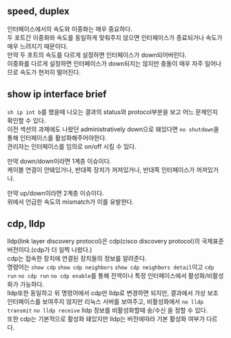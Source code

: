 ## speed, duplex
인터페이스에서의 속도와 이중화는 매우 중요하다.  
두 포트간 이중화와 속도를 동일하게 맞춰주지 않으면 인터페이스가 종료되거나 속도가 매우 느려지기 때문이다.  
만약 두 포트의 속도를 다르게 설정하면 인터페이스가 down되어버린다.  
이중화를 다르게 설정하면 인터페이스가 down되지는 않지만 충돌이 매우 자주 일어나므로 속도가 현저히 떨어진다.  


## show ip interface brief
`sh ip int b`를 했을때 나오는 결과의 status와 protocol부분을 보고 어느 문제인지 확인할 수 있다.  
이전 섹션의 과제에도 나왔던 administratively down으로 돼있다면 `no shutdown`을 통해 인터페이스를 활성화해주어야한다.  
관리자는 인터페이스를 임의로 on/off 시킬 수 있다.  

만약 down/down이라면 1계층 이슈이다.  
케이블 연결이 안돼있거나, 반대쪽 장치가 꺼져있거나, 반대쪽 인터페이스가 꺼져있거나.  

만약 up/down이라면 2계층 이슈이다.  
위에서 언급한 속도의 mismatch가 이를 유발한다.  


## cdp, lldp
lldp(link layer discovery protocol)은 cdp(cisco discovery protocol)의 국제표준버전이다.(cdp가 더 일찍 나왔다.)  
cdp는 접속한 장치에 연결된 장치들의 정보를 알려준다.  
명령어는 `show cdp` `show cdp neighbors` `show cdp neighbors detail`이고 `cdp run` `no cdp run` `no cdp enable`를 통해 전역이나 특정 인터페이스에서 활성화/비활성화가 가능하다.  
lldp또한 동일하고 위 명령어에서 cdp만 lldp로 변경하면 되지만, 결과에서 가상 보조 인터페이스를 보여주지 않지만 리눅스 서버를 보여주고, 비활성화에서 `no lldp transmit` `no lldp receive` lldp 정보를 비활성화할때 송/수신 을 정할 수 있다.  
또한 cdp는 기본적으로 활성화 돼있지만 lldp는 버전에따라 기본 활성화 여부가 다르다.  
